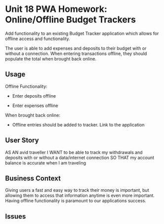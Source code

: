 # Unit 18 PWA Homework: Online/Offline Budget Trackers

Add functionality to an existing Budget Tracker application which allows for offline access and functionality.

The user is able to add expenses and deposits to their budget with or without a connection. When entering transactions offline, they should populate the total when brought back online.


## Usage
Offline Functionality:

  * Enter deposits offline

  * Enter expenses offline

When brought back online:

  * Offline entries should be added to tracker.
Link to the application []()

## User Story
AS AN avid traveller
I WANT to be able to track my withdrawals and deposits with or without a data/internet connection
SO THAT my account balance is accurate when I am traveling

## Business Context

Giving users a fast and easy way to track their money is important, but allowing them to access that information anytime is even more important. Having offline functionality is paramount to our applications success.


## Issues


